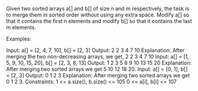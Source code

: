Given two sorted arrays a[] and b[] of size n and m respectively, the task is to merge them in sorted order without using any extra space. Modify a[] so that it contains the first n elements and modify b[] so that it contains the last m elements.

Examples:

Input: a[] = [2, 4, 7, 10], b[] = [2, 3]
Output:
2 2 3 4
7 10
Explanation: After merging the two non-decreasing arrays, we get, 2 2 3 4 7 10
Input: a[] = [1, 5, 9, 10, 15, 20], b[] = [2, 3, 8, 13]
Output:
1 2 3 5 8 9
10 13 15 20
Explanation: After merging two sorted arrays we get 5 10 12 18 20.
Input: a[] = [0, 1], b[] = [2, 3]
Output:
0 1
2 3
Explanation: After merging two sorted arrays we get 0 1 2 3.
Constraints:
1 <= a.size(), b.size() <= 105
0 <= a[i], b[i] <= 107
